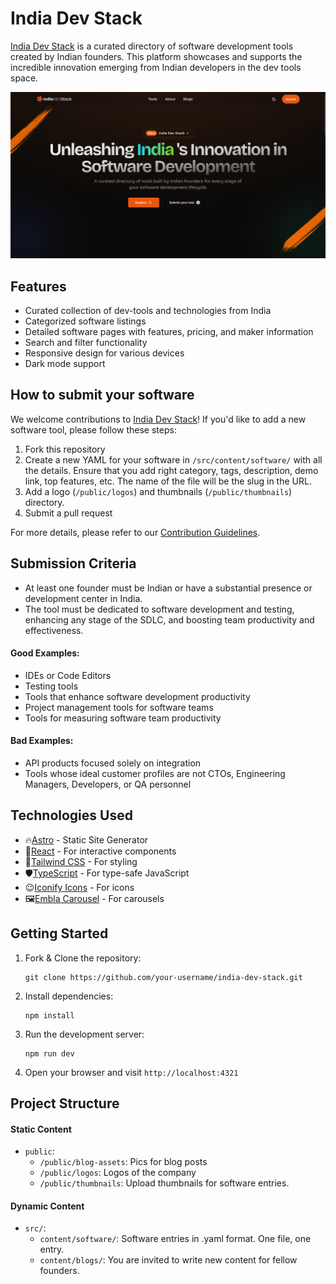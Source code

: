 # India Dev Stack

[India Dev Stack](https://india-dev-stack.com/?utm_source=github) is a curated directory of software development tools created by Indian founders. This platform showcases and supports the incredible innovation emerging from Indian developers in the dev tools space.

![hero-section](public/opengraph.png)

## Features

- Curated collection of dev-tools and technologies from India
- Categorized software listings
- Detailed software pages with features, pricing, and maker information
- Search and filter functionality
- Responsive design for various devices
- Dark mode support

## How to submit your software

We welcome contributions to [India Dev Stack](https://india-dev-stack.com/?utm_source=github)! If you'd like to add a new software tool, please follow these steps:

1. Fork this repository
2. Create a new YAML for your software in `/src/content/software/` with all the details. Ensure that you add right category, tags, description, demo link, top features, etc. The name of the file will be the slug in the URL.
3. Add a logo (`/public/logos`) and thumbnails (`/public/thumbnails`) directory.
4. Submit a pull request

For more details, please refer to our [Contribution Guidelines](CONTRIBUTING.md).

## Submission Criteria

- At least one founder must be Indian or have a substantial presence or development center in India.
- The tool must be dedicated to software development and testing, enhancing any stage of the SDLC, and boosting team productivity and effectiveness.

#### Good Examples:

- IDEs or Code Editors
- Testing tools
- Tools that enhance software development productivity
- Project management tools for software teams
- Tools for measuring software team productivity

#### Bad Examples:

- API products focused solely on integration
- Tools whose ideal customer profiles are not CTOs, Engineering Managers, Developers, or QA personnel

## Technologies Used

- 🔥[Astro](https://astro.build/) - Static Site Generator
- 🔵[React](https://reactjs.org/) - For interactive components
- 🍃[Tailwind CSS](https://tailwindcss.com/) - For styling
- 🛡️[TypeScript](https://www.typescriptlang.org/) - For type-safe JavaScript
- 😉[Iconify Icons](https://iconify.design/) - For icons
- 🖼️[Embla Carousel](https://www.embla-carousel.com/) - For carousels

## Getting Started

1. Fork & Clone the repository:

   ```
   git clone https://github.com/your-username/india-dev-stack.git
   ```

2. Install dependencies:

   ```
   npm install
   ```

3. Run the development server:

   ```
   npm run dev
   ```

4. Open your browser and visit `http://localhost:4321`

## Project Structure

#### Static Content

- `public`:
  - `/public/blog-assets`: Pics for blog posts
  - `/public/logos`: Logos of the company
  - `/public/thumbnails`: Upload thumbnails for software entries.

#### Dynamic Content

- `src/`:
  - `content/software/`: Software entries in .yaml format. One file, one entry.
  - `content/blogs/`: You are invited to write new content for fellow founders.

